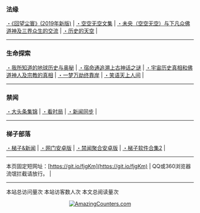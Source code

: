 ### 法缘

[・《回望尘寰》(2019年新版)](https://github.com/lanna2019/lanna2019.github.io/issues/142#issue-493183111)  |
[・空空无空文集](https://github.com/lanna2019/lanna2019.github.io/issues/65#issue-454113136) |
[・未央（空空无空）与下凡众佛道神及三界众生的交流](https://github.com/lanna2019/lanna2019.github.io/issues/64#issue-454107840) |
[・历史的天空](https://github.com/lanna2019/lanna2019.github.io/issues/108#issue-456639959) |


-----------------------------------------------------------
### 生命探索

[・我所知道的地球历史与奥秘](https://github.com/lanna2019/lanna2019.github.io/issues/141#issue-456646755) |
[・宿命通追溯上古神话之谜](https://github.com/lanna2019/lanna2019.github.io/issues/130#issue-456645174) |
[・宇宙历史真相和佛道神人及宗教的真相](https://github.com/lanna2019/lanna2019.github.io/issues/110#issue-456642762) |
[・一梦万劫终靠岸](https://github.com/lanna2019/lanna2019.github.io/issues/91#issue-454726509) |
[・笑语天上人间](https://qxs.la/132227/) |


-----------------------------------------------------------
### 禁闻

[・大头条集锦](https://github.com/gfw-breaker/banned-news/blob/master/indexes/nf4514.md?t=06161236)  |
[・看时局](https://github.com/gfw-breaker/banned-news/blob/master/indexes/prog1138.md?t=06161236)  |
[・新闻同步](https://github.com/dfh2/djy/blob/master/gb/nsc413.md?fldf#1)  |

-----------------------------------------------------------
### 梯子部落

[・梯子&新闻](https://github.com/dfh1/fq)  |
[・网门安卓版](https://github.com/gfw-breaker/bn-android/blob/master/ogate.md?t=06161236)  |
[・禁闻聚合安卓版](https://github.com/gfw-breaker/bn-android)  |
[・梯子软件合集2](https://github.com/gfw-breaker/nogfw)  |

-----------------------------------------------------------

本页固定短网址：[https://git.io/fjgKm](https://git.io/fjgKm) |
QQ或360浏览器流氓拦截请放行。&nbsp;|&nbsp; 

-----------------------------------------------------------

<script async src="//busuanzi.ibruce.info/busuanzi/2.3/busuanzi.pure.mini.js"></script>
<span id="busuanzi_container_site_pv">本站总访问量<span id="busuanzi_value_site_pv"></span>次</span>
<span id="busuanzi_container_site_uv">本站访客数<span id="busuanzi_value_site_uv"></span>人次</span>
<span id="busuanzi_value_page_pv">本文总阅读量<span id="busuanzi_value_page_pv"></span>次</span>


<div align="center"><a href="http://www.amazingcounters.com"><img border="0" 
src="http://cc.amazingcounters.com/counter.php?i=3243039&c=9729430" 
alt="AmazingCounters.com"></a></div>



<div id="container"></div>
<link rel="stylesheet" href="https://imsun.github.io/gitment/style/default.css">
<script src="https://imsun.github.io/gitment/dist/gitment.browser.js"></script>
<script>
var gitment = new Gitment({
  id: '<%= page.date %>', // 可选。默认为 location.href
  owner: 'lanna2019',
  repo: 'lanna2019.github.io',
  oauth: {
    client_id: '49aad9c5ae5a1a95adee',
    client_secret: '5f1c714213ca19d4eaf9edc7c7c66fa7a8807b3b',
    redirect_uri: 'https//:lanna2019.github.io'
  },
})
gitment.render('container')
</script>
